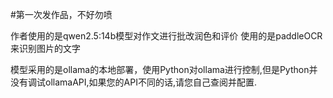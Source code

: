 #第一次发作品，不好勿喷

作者使用的是qwen2.5:14b模型对作文进行批改润色和评价
使用的是paddleOCR来识别图片的文字

模型采用的是ollama的本地部署，使用Python对ollama进行控制,但是Python并没有调试ollamaAPI,如果您的API不同的话,请您自己查阅并配置.

